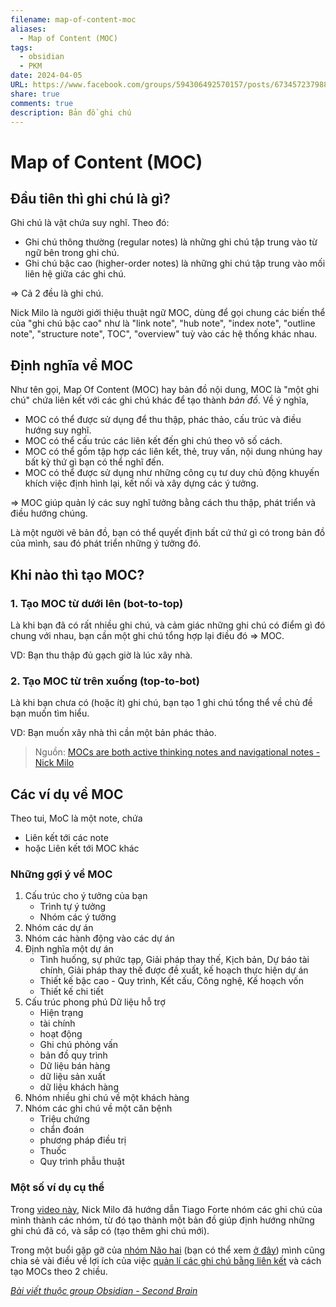 ```yaml
---
filename: map-of-content-moc
aliases:
  - Map of Content (MOC)
tags:
  - obsidian
  - PKM
date: 2024-04-05
URL: https://www.facebook.com/groups/594306492570157/posts/673457237988415/
share: true
comments: true
description: Bản đồ ghi chú
---
```

# Map of Content (MOC)
## Đầu tiên thì ghi chú là gì? 
Ghi chú là vật chứa suy nghĩ. Theo đó: 

- Ghi chú thông thường (regular notes) là những ghi chú tập trung vào từ ngữ bên trong ghi chú.
- Ghi chú bậc cao (higher-order notes) là những ghi chú tập trung vào mối liên hệ giữa các ghi chú.

=> Cả 2 đều là ghi chú.

Nick Milo là người giới thiệu thuật ngữ MOC, dùng để gọi chung các biến thể của "ghi chú bậc cao" như là "link note", "hub note", "index note", "outline note", "structure note", TOC", "overview" tuỳ vào các hệ thống khác nhau.

## Định nghĩa về MOC
Như tên gọi, Map Of Content (MOC) hay bản đồ nội dung, MOC là "một ghi chú" chứa liên kết với các ghi chú khác để tạo thành *bản đồ*.
Về ý nghĩa,

- MOC có thể được sử dụng để thu thập, phác thảo, cấu trúc và điều hướng suy nghĩ.
- MOC có thể cấu trúc các liên kết đến ghi chú theo vô số cách.
- MOC có thể gồm tập hợp các liên kết, thẻ, truy vấn, nội dung nhúng hay bất kỳ thứ gì bạn có thể nghĩ đến.
- MOC có thể được sử dụng như những công cụ tư duy chủ động khuyến khích việc định hình lại, kết nối và xây dựng các ý tưởng.

=> MOC giúp quản lý các suy nghĩ tưởng bằng cách thu thập, phát triển và điều hướng chúng.

Là một người vẽ bản đồ, bạn có thể quyết định bất cứ thứ gì có trong bản đồ của mình, sau đó phát triển những ý tưởng đó.

## Khi nào thì tạo MOC?
### 1. Tạo MOC từ dưới lên (bot-to-top)

Là khi bạn đã có rất nhiều ghi chú, và cảm giác những ghi chú có điểm gì đó chung với nhau, bạn cần một ghi chú tổng hợp lại điều đó => MOC.

VD: Bạn thu thập đủ gạch giờ là lúc xây nhà.

### 2. Tạo MOC từ trên xuống (top-to-bot)

Là khi bạn chưa có (hoặc ít) ghi chú, bạn tạo 1 ghi chú tổng thể về chủ đề bạn muốn tìm hiểu.

VD: Bạn muốn xây nhà thì cần một bản phác thảo.


> Nguồn: [MOCs are both active thinking notes and navigational notes - Nick Milo](../../MOCs%20are%20both%20active%20thinking%20notes%20and%20navigational%20notes%20-%20Nick%20Milo.md)

## Các ví dụ về MOC

Theo tui, MoC là một note, chứa

- Liên kết tới các note
- hoặc Liên kết tới MOC khác

### Những gợi ý về MOC
1. Cấu trúc cho ý tưởng của bạn
	- Trình tự ý tưởng
	- Nhóm các ý tưởng
2. Nhóm các dự án
3. Nhóm các hành động vào các dự án
4. Định nghĩa một dự án
	- Tình huống, sự phức tạp, Giải pháp thay thế, Kịch bản, Dự báo tài chính, Giải pháp thay thế được đề xuất, kế hoạch thực hiện dự án
	- Thiết kế bậc cao - Quy trình, Kết cấu, Công nghệ, Kế hoạch vốn
	- Thiết kế chi tiết
5. Cấu trúc phong phú Dữ liệu hỗ trợ
	- Hiện trạng
	- tài chính
	- hoạt động
	- Ghi chú phỏng vấn
	- bản đồ quy trình
	- Dữ liệu bán hàng
	- dữ liệu sản xuất
	- dữ liệu khách hàng
6. Nhóm nhiều ghi chú về một khách hàng
7. Nhóm các ghi chú về một căn bệnh
	- Triệu chứng
	- chẩn đoán
	- phương pháp điều trị
	- Thuốc
	- Quy trình phẫu thuật 

### Một số ví dụ cụ thể
Trong [video này](https://youtu.be/uoD6oURbRsc?si=T3sQG7tiyF6pwiNT&t=391), Nick Milo đã hướng dẫn Tiago Forte nhóm các ghi chú của mình thành các nhóm, từ đó tạo thành một bản đồ giúp định hướng những ghi chú đã có, và sắp có (tạo thêm ghi chú mới).

Trong một buổi gặp gỡ của [nhóm Não hai](https://www.facebook.com/groups/obsidian.secondbrain) (bạn có thể xem [ở đây](https://youtu.be/FPSqnr_v49I?si=FN49a-3lzUj92ffu&t=2723)) mình cũng chia sẻ vài điều về lợi ích của việc [quản lí các ghi chú bằng liên kết](./folder-tag-link.md) và cách tạo MOCs theo 2 chiều.

*[Bài viết thuộc group Obsidian - Second Brain](https://www.facebook.com/groups/594306492570157/posts/673457237988415/)*